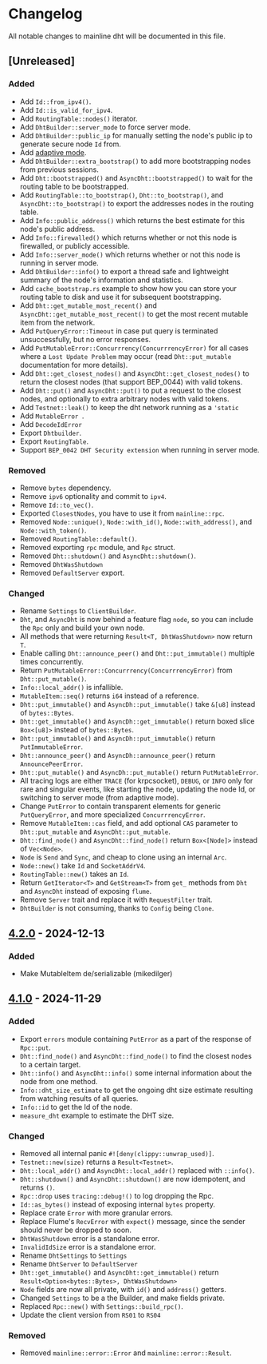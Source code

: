 # Changelog

All notable changes to mainline dht will be documented in this file.

## [Unreleased]

### Added

- Add `Id::from_ipv4()`.
- Add `Id::is_valid_for_ipv4`.
- Add `RoutingTable::nodes()` iterator.
- Add `DhtBuilder::server_mode` to force server mode.
- Add `DhtBuilder::public_ip` for manually setting the node's public ip to generate secure node `Id` from.
- Add [adaptive mode](https://github.com/pubky/mainline?tab=readme-ov-file#adaptive-mode).
- Add `DhtBuilder::extra_bootstrap()` to add more bootstrapping nodes from previous sessions.
- Add `Dht::bootstrapped()` and `AsyncDht::bootstrapped()` to wait for the routing table to be bootstrapped.
- Add `RoutingTable::to_bootstrap()`, `Dht::to_bootstrap()`, and `AsyncDht::to_bootstrap()` to export the addresses nodes in the routing table.
- Add `Info::public_address()` which returns the best estimate for this node's public address.
- Add `Info::firewalled()` which returns whether or not this node is firewalled, or publicly accessible.
- Add `Info::server_mode()` which returns whether or not this node is running in server mode.
- Add `DhtBuilder::info()` to export a thread safe and lightweight summary of the node's information and statistics.
- Add `cache_bootstrap.rs` example to show how you can store your routing table to disk and use it for subsequent bootstrapping.
- Add `Dht::get_mutable_most_recent()` and `AsyncDht::get_mutable_most_recent()` to get the most recent mutable item from the network.
- Add `PutQueryError::Timeout` in case put query is terminated unsuccessfully, but no error responses.
- Add `PutMutableError::Concurrrency(ConcurrrencyError)` for all cases where a `Lost Update Problem` may occur (read `Dht::put_mutable` documentation for more details).
- Add `Dht::get_closest_nodes()` and `AsyncDht::get_closest_nodes()` to return the closest nodes (that support BEP_0044) with valid tokens.
- Add `Dht::put()` and `AsyncDht::put()` to put a request to the closest nodes, and optionally to extra arbitrary nodes with valid tokens.
- Add `Testnet::leak()` to keep the dht network running as a `'static`
- Add `MutableError `.
- Add `DecodeIdError`
- Export `Dhtbuilder`.
- Export `RoutingTable`.
- Support `BEP_0042 DHT Security extension` when running in server mode. 

### Removed

- Remove `bytes` dependency.
- Remove `ipv6` optionality and commit to `ipv4`.
- Remove `Id::to_vec()`.
- Exported `ClosestNodes`, you have to use it from `mainline::rpc`.
- Removed `Node::unique()`, `Node::with_id()`, `Node::with_address()`, and `Node::with_token()`.
- Removed `RoutingTable::default()`.
- Removed exporting `rpc` module, and `Rpc` struct.
- Removed `Dht::shutdown()` and `AsyncDht::shutdown()`.
- Removed `DhtWasShutdown`
- Removed `DefaultServer` export.

### Changed

- Rename `Settings` to `ClientBuilder`.
- `Dht`, and `AsyncDht` is now behind a feature flag `node`, so you can include the `Rpc` only and build your own node.
- All methods that were returning `Result<T, DhtWasShutdown>` now return `T`.
- Enable calling `Dht::announce_peer()` and `Dht::put_immutable()` multiple times concurrently. 
- Return `PutMutableError::Concurrrency(ConcurrrencyError)` from `Dht::put_mutable()`.
- `Info::local_addr()` is infallible.
- `MutableItem::seq()` returns `i64` instead of a reference.
- `Dht::put_immutable()` and `AsyncDh::put_immutable()` take `&[u8]` instead of `bytes::Bytes`.
- `Dht::get_immutable()` and `AsyncDh::get_immutable()` return boxed slice `Box<[u8]>` instead of `bytes::Bytes`.
- `Dht::put_immutable()` and `AsyncDh::put_immutable()` return `PutImmutableError`.
- `Dht::announce_peer()` and `AsyncDh::announce_peer()` return `AnnouncePeerError`.
- `Dht::put_mutable()` and `AsyncDh::put_mutable()` return `PutMutableError`.
- All tracing logs are either `TRACE` (for krpcsocket), `DEBUG`, or `INFO` only for rare and singular events, 
  like starting the node, updating the node Id, or switching to server mode (from adaptive mode).
- Change `PutError` to contain transparent elements for generic `PutQueryError`, and more specialized `ConcurrrencyError`.
- Remove `MutableItem::cas` field, and add optional `CAS` parameter to `Dht::put_mutable` and `AsyncDht::put_mutable`.
- `Dht::find_node()` and `AsyncDht::find_node()` return `Box<[Node]>` instead of `Vec<Node>`.
- `Node` is `Send` and `Sync`, and cheap to clone using an internal `Arc`.
- `Node::new()` take `Id` and `SocketAddrV4`.
- `RoutingTable::new()` takes an `Id`.
- Return `GetIterator<T>` and `GetStream<T>` from `get_` methods from `Dht` and `AsyncDht` instead of exposing `flume`.
- Remove `Server` trait and replace it with `RequestFilter` trait.
- `DhtBuilder` is not consuming, thanks to `Config` being `Clone`.

##  [4.2.0](https://github.com/pubky/mainline/compare/v4.1.0...v4.2.0) - 2024-12-13

### Added

- Make MutableItem de/serializable (mikedilger)

##  [4.1.0](https://github.com/pubky/mainline/compare/v3.0.0...v4.1.0) - 2024-11-29

### Added

- Export `errors` module containing `PutError` as a part of the response of `Rpc::put`.
- `Dht::find_node()` and `AsyncDht::find_node()` to find the closest nodes to a certain target.
- `Dht::info()` and `AsyncDht::info()` some internal information about the node from one method.
- `Info::dht_size_estimate` to get the ongoing dht size estimate resulting from watching results of all queries.
- `Info::id` to get the Id of the node.
- `measure_dht` example to estimate the DHT size.

### Changed

- Removed all internal panic `#![deny(clippy::unwrap_used)]`.
- `Testnet::new(size)` returns a `Result<Testnet>`.
- `Dht::local_addr()` and `AsyncDht::local_addr()` replaced with `::info()`.
- `Dht::shutdown()` and `AsyncDht::shutdown()` are now idempotent, and returns `()`.
- `Rpc::drop` uses `tracing::debug!()` to log dropping the Rpc.
- `Id::as_bytes()` instead of exposing internal `bytes` property.
- Replace crate `Error` with more granular errors.
- Replace Flume's `RecvError` with `expect()` message, since the sender should never be dropped to soon.
- `DhtWasShutdown` error is a standalone error.
- `InvalidIdSize` error is a standalone error.
- Rename `DhtSettings` to `Settings`
- Rename `DhtServer` to `DefaultServer`
- `Dht::get_immutable()` and `AsyncDht::get_immutable()` return `Result<Option<bytes::Bytes>, DhtWasShutdown>`
- `Node` fields are now all private, with `id()` and `address()` getters.
- Changed `Settings` to be a the Builder, and make fields private.
- Replaced `Rpc::new()` with `Settings::build_rpc()`.
- Update the client version from `RS01` to `RS04`

### Removed

- Removed `mainline::error::Error` and `mainline::error::Result`.
